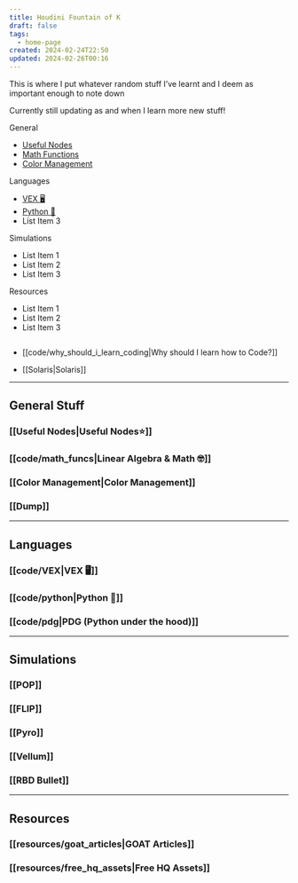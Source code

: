 ```yaml
---
title: Houdini Fountain of K
draft: false
tags:
  - home-page
created: 2024-02-24T22:50
updated: 2024-02-26T00:16
---
```


This is where I put whatever random stuff I’ve learnt and I deem as important enough to note down

Currently still updating as and when I learn more new stuff!

<div class="container"> 
<div class="column"> 
<div class="column-header">General</div> 
<ul> 
<li><a href="./Useful-Nodes">Useful Nodes</a></li> 
<li><a href="./code/math_funcs">Math Functions</a> </li> 
<li><a href="./Color-Management">Color Management</a> </li> 
</ul>
</div> 
<div class="column"> 
<div class="column-header">Languages</div> 
<ul> 
<li><a href="./code/VEX">VEX 🖥️</a></li> 
<li><a href="./code/python">Python 🐍</a></li> 
<li>List Item 3</li> 
</ul>
</div>
<div class="column">
<div class="column-header">Simulations</div> 
<ul> <li>List Item 1</li> <li>List Item 2</li> 
<li>List Item 3</li> 
</ul>
</div>
<div class="column">
<div class="column-header">Resources</div>
<ul> 
<li>List Item 1</li> 
<li>List Item 2</li> 
<li>List Item 3</li> 
</ul> 
</div> 
</div>

- [[code/why_should_i_learn_coding|Why should I learn how to Code?]]

- [[Solaris|Solaris]]

---

## General Stuff

### [[Useful Nodes|Useful Nodes⭐]]

### [[code/math_funcs|Linear Algebra & Math 🤓]]

### [[Color Management|Color Management]]

### [[Dump]]

---

## Languages

### [[code/VEX|VEX 🖥️]]

### [[code/python|Python 🐍]]

### [[code/pdg|PDG (Python under the hood)]]

---

## Simulations

### [[POP]]

### [[FLIP]]

### [[Pyro]]

### [[Vellum]]

### [[RBD Bullet]]

---

## Resources

### [[resources/goat_articles|GOAT Articles]]

### [[resources/free_hq_assets|Free HQ Assets]]
